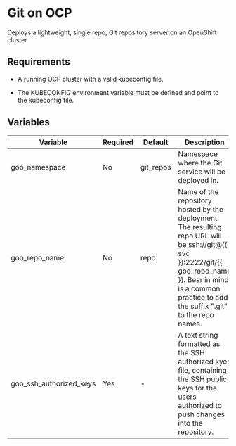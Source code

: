 # Git on OCP

Deploys a lightweight, single repo, Git repository server on an OpenShift cluster.

## Requirements

* A running OCP cluster with a valid kubeconfig file.

* The KUBECONFIG environment variable must be defined and point to the kubeconfig file.

## Variables

Variable | Required | Default | Description
---------|----------|---------|-------------
goo_namespace | No | git_repos | Namespace where the Git service will be deployed in.
goo_repo_name | No | repo | Name of the repository hosted by the deployment. The resulting repo URL will be ssh://git@{{ svc }}:2222/git/{{ goo_repo_name }}. Bear in mind is a common practice to add the suffix ".git" to the repo names.
goo_ssh_authorized_keys | Yes | - | A text string formatted as the SSH authorized kyes file, containing the SSH public keys for the users authorized to push changes into the repository.
